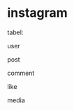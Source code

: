 # instagram
<div algin="left">
<p>tabel:</p>
    <p>user</p>
    <p>post </p>
    <p>comment </p>
    <p>like</p>
    <p>media</p>




</div>
